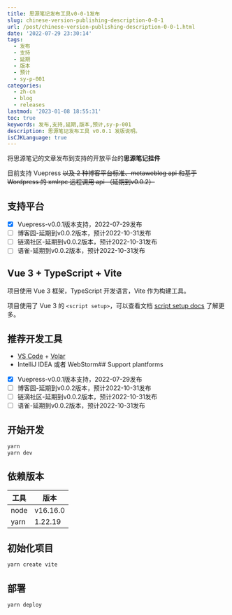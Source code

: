```yaml
---
title: 思源笔记发布工具v0-0-1发布
slug: chinese-version-publishing-description-0-0-1
url: /post/chinese-version-publishing-description-0-0-1.html
date: '2022-07-29 23:30:14'
tags:
  - 发布
  - 支持
  - 延期
  - 版本
  - 预计
  - sy-p-001
categories:
  - zh-cn
  - blog
  - releases
lastmod: '2023-01-08 18:55:31'
toc: true
keywords: 发布,支持,延期,版本,预计,sy-p-001
description: 思源笔记发布工具 v0.0.1 发版说明。
isCJKLanguage: true
---
```




将思源笔记的文章发布到支持的开放平台的**思源笔记挂件**

目前支持 Vuepress ~~以及 2 种博客平台标准、metaweblog api 和基于 Wordpress 的 xmlrpc 远程调用 api （延期到v0.0.2）~~

## 支持平台

* [X] Vuepress-v0.0.1版本支持，2022-07-29发布
* [ ] 博客园-延期到v0.0.2版本，预计2022-10-31发布
* [ ] 链滴社区-延期到v0.0.2版本，预计2022-10-31发布
* [ ] 语雀-延期到v0.0.2版本，预计2022-10-31发布

## Vue 3 + TypeScript + Vite

项目使用 Vue 3 框架，TypeScript 开发语言，Vite 作为构建工具。

项目使用了 Vue 3 的 `<script setup>`，可以查看文档 [script setup docs](https://v3.vuejs.org/api/sfc-script-setup.html#sfc-script-setup) 了解更多。

## 推荐开发工具

* [VS Code](https://code.visualstudio.com/) + [Volar](https://marketplace.visualstudio.com/items?itemName=Vue.volar)
* IntelliJ IDEA 或者 WebStorm## Support plantforms

* [X] Vuepress-v0.0.1版本支持，2022-07-29发布
* [ ] 博客园-延期到v0.0.2版本，预计2022-10-31发布
* [ ] 链滴社区-延期到v0.0.2版本，预计2022-10-31发布
* [ ] 语雀-延期到v0.0.2版本，预计2022-10-31发布

## 开始开发

```bash
yarn
yarn dev
```

## 依赖版本

|工具|版本|
| ------| ----------|
|node|v16.16.0|
|yarn|1.22.19|

## 初始化项目

```bash
yarn create vite
```

## 部署

```bash
yarn deploy
```
